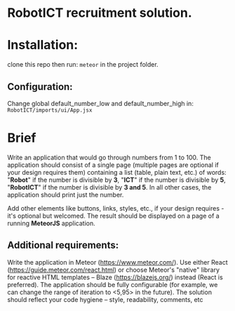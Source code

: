 # RobotICT recruitment solution.

  
  
# Installation:
clone this repo then run:
`meteor` in the project folder.
## Configuration:
Change global default_number_low and default_number_high in:
`RobotICT/imports/ui/App.jsx`

# Brief
Write an application that would go through numbers from 1 to 100. The application should consist of a single page (multiple pages are optional if your design requires them) containing a list (table, plain text, etc.) of words: 
"**Robot**" if the number is divisible by **3**, 
"**ICT**" if the number is divisible by **5**, 
"**RobotICT**" if the number is divisible by **3 and 5**. 
In all other cases, the application should print just the number. 

Add other elements like buttons, links, styles, etc., if your design requires - it's optional but welcomed. The result should be displayed on a page of a running **MeteorJS** application. 

## Additional requirements:  
Write the application in Meteor (https://www.meteor.com/). 
Use either React (https://guide.meteor.com/react.html) or choose Meteor's "native" library for reactive HTML templates – Blaze (https://blazejs.org/) instead (React is preferred).
 The application should be fully configurable (for example, we can change the range of iteration to <5,95> in the future). 
 The solution should reflect your code hygiene – style, readability, comments, etc